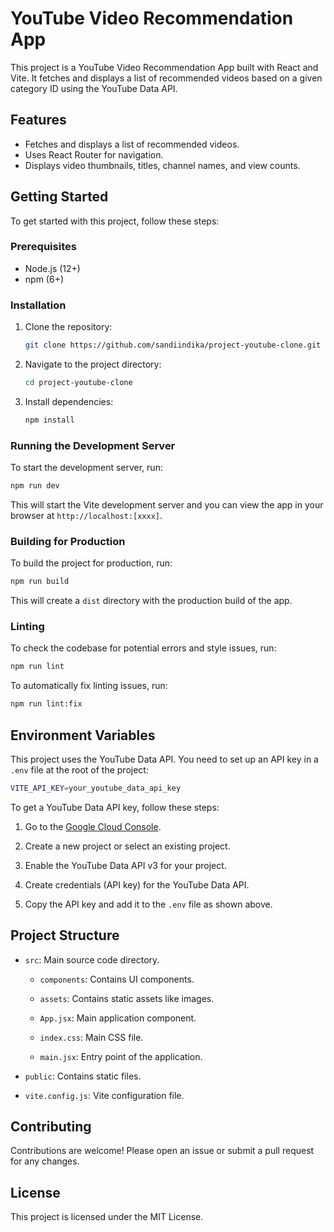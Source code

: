 # YouTube Video Recommendation App

This project is a YouTube Video Recommendation App built with React and Vite. It fetches and displays a list of recommended videos based on a given category ID using the YouTube Data API.

## Features

- Fetches and displays a list of recommended videos.
- Uses React Router for navigation.
- Displays video thumbnails, titles, channel names, and view counts.

## Getting Started

To get started with this project, follow these steps:

### Prerequisites

- Node.js (12+)
- npm (6+)

### Installation

1. Clone the repository:

   ```sh
   git clone https://github.com/sandiindika/project-youtube-clone.git
   ```

2. Navigate to the project directory:

    ```sh
    cd project-youtube-clone
    ```

3. Install dependencies:

    ```sh
    npm install
    ```

### Running the Development Server

To start the development server, run:

```sh
npm run dev
```

This will start the Vite development server and you can view the app in your browser at `http://localhost:[xxxx]`.

### Building for Production

To build the project for production, run:

```sh
npm run build
```

This will create a `dist` directory with the production build of the app.

### Linting

To check the codebase for potential errors and style issues, run:

```sh
npm run lint
```

To automatically fix linting issues, run:

```sh
npm run lint:fix
```

## Environment Variables

This project uses the YouTube Data API. You need to set up an API key in a `.env` file at the root of the project:

```sh
VITE_API_KEY=your_youtube_data_api_key
```

To get a YouTube Data API key, follow these steps:

1. Go to the [Google Cloud Console](https://console.cloud.google.com/).

2. Create a new project or select an existing project.

3. Enable the YouTube Data API v3 for your project.

4. Create credentials (API key) for the YouTube Data API.

5. Copy the API key and add it to the `.env` file as shown above.

## Project Structure

- `src`: Main source code directory.

    - `components`: Contains UI components.

    - `assets`: Contains static assets like images.

    - `App.jsx`: Main application component.

    - `index.css`: Main CSS file.

    - `main.jsx`: Entry point of the application.

- `public`: Contains static files.

- `vite.config.js`: Vite configuration file.

## Contributing

Contributions are welcome! Please open an issue or submit a pull request for any changes.

## License

This project is licensed under the MIT License.